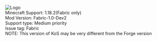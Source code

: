 ![Logo](https://github.com/MagicalAlexey/Keepers-of-the-Stones/blob/fabric/images(for-readme)/logo_transperent_upscaled.png?raw=true)
<br>Minecraft Support: 1.18.2(Fabric only)
<br>Mod Version: Fabric-1.0-Dev2
<br>Support type: Medium priority
<br>Issue tag: Fabric
<br>NOTE: This version of KoS may be very different from the Forge version